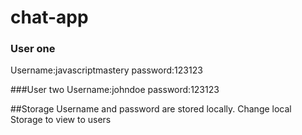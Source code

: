 # chat-app
### User one
Username:javascriptmastery
password:123123

###User two
Username:johndoe
password:123123

##Storage
Username and password are stored locally.
Change local Storage to view to users
